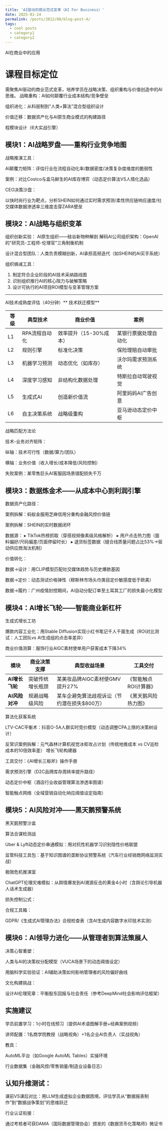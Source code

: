 ```yaml
---
title: 'AI驱动的商业范式变革（AI For Business）'
date: 2025-01-24
permalink: /posts/2012/08/blog-post-4/
tags:
  - cool posts
  - category1
  - category2
---
```

AI在商业中的应用


课程目标定位
======
需聚焦AI驱动的商业范式变革，培养学员在战略决策、组织重构与价值创造中的AI思维。
战略重构：AI如何颠覆行业成本结构/竞争壁垒

组织进化：从科层制到“人类+算法”混合型组织设计

价值迁移：数据资产化与AI原生商业模式的构建路径

程模块设计（6大实战引擎）


模块1：AI战略罗盘——重构行业竞争地图
------
战略推演工具：

AI颠覆力矩阵：评估行业在流程自动化率/数据密度/决策复杂度维度的脆弱性

案例：对比Costco与盒马鲜生的AI库存博弈（动态定价算法VS人情化选品）

CEO决策沙盘：

以快时尚行业为靶点，分析SHEIN如何通过实时需求预测/柔性供应链响应速度/社交媒体数据渗透率三维度击穿ZARA壁垒


模块2：AI战略与组织变革
------
组织创新实验：
AI原生组织——硅谷新物种解剖
解码AI公司组织架构：OpenAI的"研究员-工程师-伦理官"三角制衡机制

设计混合型团队：人类负责模糊创新，AI承担高频迭代（如SHEIN的AI买手系统）

组织熵减工具：
1. 制定符合企业阶段的AI技术采纳路线图  
2. 识别组织推行AI的核心阻力与破解策略  
3. 设计可执行的AI项目ROI模型与变革管理方案  

---
AI技术成熟度评估（40分钟）**
技术跃迁模型**  

| 等级 | 典型技术         | 商业价值               | 案例                  |
|------|------------------|------------------------|-----------------------|
| L1   | RPA流程自动化    | 效率提升（15-30%成本） | 某银行票据处理自动化  |
| L2   | 规则引擎         | 标准化决策             | 保险理赔自动审批      |
| L3   | 机器学习预测     | 动态优化（如库存）     | 沃尔玛需求预测系统    |
| L4   | 深度学习感知     | 非结构化数据处理       | 特斯拉自动驾驶视觉    |
| L5   | 生成式AI         | 创造新价值流           | 阿里妈妈AI广告创意    |
| L6   | 自主决策系统     | 战略级重构             | 亚马逊动态定价中枢    |

战略匹配方法论

技术-业务对齐矩阵：

纵轴：技术可行性（数据/算力/团队）

横轴：业务价值（收入增长/成本降低/风险控制）

失败案例：某零售巨头AI客服因场景错配损失千万


模块3：数据炼金术——从成本中心到利润引擎
------
数据资产化路径：

案例拆解：蚂蚁金服用芝麻信用分重构金融风控价值链

案例拆解：SHEIN的实时数据闭环

数据源：
▸ TikTok热榜抓取（穿搭视频像素级风格解析）
▸ 用户点击热力图（面料偏好/尺码偏差/页面停留时长）
▸ 退货标签数据（缝合线质量问题占比53%→驱动供应商淘汰机制）

价值转化：

数据→设计：用CLIP模型匹配社交媒体趋势与历史爆款基因

数据→定价：动态测试价格弹性（穆斯林市场头巾类目定价敏感度低于欧美）

数据→履约：广州疫情封控期间，AI自动分配订单至土耳其工厂的损失最小化模型


模块4：AI增长飞轮——智能商业新杠杆
------
生成式增长工坊

爆款内容工业化：用Stable Diffusion实现小红书笔记千人千面生成（ROI对比测试：人工团队vs AI生成组的点击率差异）

商业价值测算：服饰行业AIGC素材使单用户获客成本下降34%

| 模块           | 商业决策支撑               | 典型收益场景                          | 工具交付                  |
|----------------|--------------------------|-------------------------------------|-------------------------|
| **AI增长飞轮** | 突破传统增长瓶颈           | 某美妆品牌AIGC素材使GMV提升27%        | 《智能触点ROI计算器》      |
| **AI风险对冲** | 规避战略级风险             | 某车企避免算法歧视诉讼（节约潜在损失$800万） | 《黑天鹅风险热力图》        |

算法化获客系统

LTV-CAC平衡术：抖音O-5A人群实时竞价模型（动态调整CPA上限的决策树设计）

反常识案例拆解：元气森林计算机视觉冰柜攻占计划（传统地推成本 vs CV巡检成本的10倍效率差）
增长飞轮构建器

工具交付：《AI增长三板斧》操作手册

需求预测引擎（D2C品牌库存周转率提升路径）

动态定价中枢（酒店行业收益管理算法渗透率图谱）

智能触点网络（全域营销自动化响应阈值设定指南）

模块5：AI风险对冲——黑天鹅预警系统
------
黑天鹅预警沙盒

算法合谋检测战

Uber & Lyft动态定价串通模拟：用对抗性机器学习识别隐性价格联盟

监管科技工具包：基于知识图谱的垄断协议预警系统（汽车行业经销商网络监测实战）

极限危机推演室

ChatGPT伦理灾难模拟：从舆情爆发到AI溯源反击的黄金4小时（含舆论引导机器人话术生成器）

损失控制公式：

合规工具箱：

GDPR/《生成式AI管理办法》合规检查表（含AI生成内容数字水印技术实测）

模块6：AI领导力进化——从管理者到算法策展人
------
决策心智重塑：

人类与AI的决策权分配模型（VUCA场景下的动态阈值设定）

用脑科学实验验证：AI辅助决策如何影响管理者的风险偏好曲线

文化构建挑战：

设计AI伦理宪章：平衡股东回报与社会责任（参考DeepMind社会影响评估框架）


实施建议
------
学员前置学习：1小时在线预习（提供AI术语图解手册+经典案例视频）

讲师配置：1名商学院教授（战略视角）+1名企业AI负责人（实战视角）

教具：

AutoML平台（如Google AutoML Tables）实操环境

行业数据集（金融风控/零售销量/制造业设备日志）


认知升维测试：
------
课前VS课后对比：用LLM生成虚拟企业数据困境，评估学员从“数据报表制作”到“数据战争策划”的思维跃迁

行业认证衔接：

通过考核者可获DAMA（国际数据管理协会）颁发的《数据货币化策略师》微证书